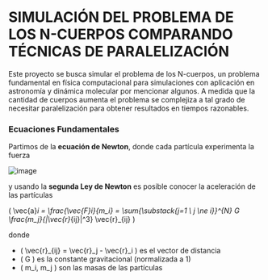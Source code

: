 # SIMULACIÓN DEL PROBLEMA DE LOS N-CUERPOS COMPARANDO TÉCNICAS DE PARALELIZACIÓN

Este proyecto se busca simular el problema de los N-cuerpos, un problema fundamental en física computacional para simulaciones con aplicación en astronomía y dinámica molecular por mencionar algunos. A medida que la cantidad de cuerpos aumenta el problema se complejiza a tal grado de necesitar paralelización para obtener resultados en tiempos razonables. 

###  Ecuaciones Fundamentales

Partimos de la **ecuación de Newton**, donde cada partícula experimenta la fuerza

![image](https://github.com/user-attachments/assets/39066bb2-dd71-47d6-999e-737d482604ab)

y usando la **segunda Ley de Newton** es posible conocer la aceleración de las partículas

\( \vec{a}_i = \frac{\vec{F}_i}{m_i} = \sum_{\substack{j=1 \\ j \ne i}}^{N} G \frac{m_j}{|\vec{r}_{ij}|^3} \vec{r}_{ij} \)

donde
- \( \vec{r}_{ij} = \vec{r}_j - \vec{r}_i \) es el vector de distancia  
- \( G \) es la constante gravitacional (normalizada a 1)  
- \( m_i, m_j \) son las masas de las partículas  
